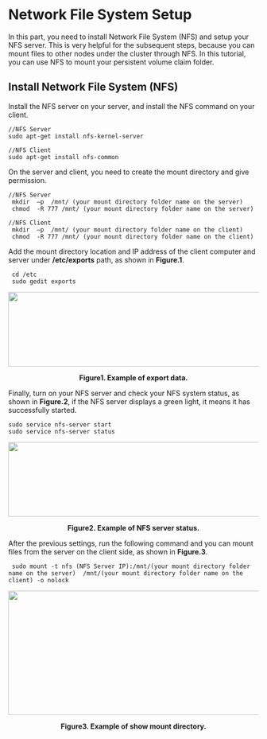 # Network File System Setup
 In this part, you need to install Network File System (NFS) and setup your NFS server. This is very helpful for the subsequent steps, because you can mount files to other nodes under the cluster through NFS. In this tutorial, you can use NFS to mount your persistent volume claim folder.
## Install Network File System (NFS)
Install the NFS server on your server, and install the NFS command on your client.

```commandline
//NFS Server
sudo apt-get install nfs-kernel-server

//NFS Client
sudo apt-get install nfs-common
```
On the server and client, you need to create the mount directory and give permission.

```commandline
//NFS Server
 mkdir  –p  /mnt/ (your mount directory folder name on the server)
 chmod  -R 777 /mnt/ (your mount directory folder name on the server)
 
//NFS Client
 mkdir  –p  /mnt/ (your mount directory folder name on the client)
 chmod  -R 777 /mnt/ (your mount directory folder name on the client)
```
Add the mount directory location and IP address of the client computer and server under **/etc/exports** path, as shown in **Figure.1**.
```commandline
 cd /etc
 sudo gedit exports
```
<div align=center><img width="650" height="150" src="https://user-images.githubusercontent.com/51089749/137679487-f55ff7a5-4171-474c-b278-812218f32679.png"/></div>
<p align ="center"> <b>Figure1. Example of export data.</b></p>

Finally, turn on your NFS server and check your NFS system status, as shown in **Figure.2**, if the NFS server displays a green light, it means it has successfully started.

```commandline
sudo service nfs-server start
sudo service nfs-server status
```
<div align=center><img width="650" height="150" src="https://user-images.githubusercontent.com/51089749/137680172-765eb902-05c4-4e04-84f8-1e7e17ea410c.png"/></div>
<p align ="center"> <b>Figure2. Example of NFS server status.</b></p>

After the previous settings, run the following command and you can mount files from the server on the client side, as shown in **Figure.3**.
```commandline
 sudo mount -t nfs (NFS Server IP):/mnt/(your mount directory folder name on the server)  /mnt/(your mount directory folder name on the client) -o nolock
```
<div align=center><img width="650" height="250" src="https://user-images.githubusercontent.com/51089749/137680883-299a1daf-e52b-4eed-95a8-46511b6fd826.png"/></div>
<p align ="center"> <b>Figure3. Example of show mount directory.</b></p>


